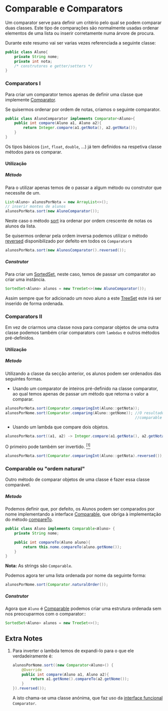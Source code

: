 # Comparable e Comparators

Um comparator serve para definir um critério pelo qual se podem
 comparar duas classes. Este tipo de comparações são normalmente usadas
 ordenar elementos de uma lista ou inserir corretamente numa árvore de
 procura.

Durante este resumo vai ser varias vezes referenciada a seguinte classe:
```Java
public class Aluno{
    private String nome;
    private int nota;
    /* construtores e getter/setters */
}
```

### Comparators I

Para criar um comparator temos apenas de definir uma classe que
 implemente [Comparator][comparatorDocs].

Se quisermos ordenar por ordem de notas, criamos o seguinte comparator.
```Java
public class AlunoComparator implements Comparator<Aluno>{
    public int compare(Aluno a1, Aluno a2){
        return Integer.compare(a1.getNota(), a2.getNota());
    }
}
```
Os tipos básicos (`int`, `float`, `double`, ...) já tem definidos na
respetiva classe métodos para os comparar.

#### Utilização

##### Método

Para o utilizar apenas temos de o passar a algum método ou construtor
que necessite de um.
```Java
List<Aluno> alunosPorNota = new ArrayList<>();
// inserir montes de alunos
alunosPorNota.sort(new AlunoComparator());
```
Neste caso o método [sort][sortDocs] ira ordenar por ordem crescente de notas
os alunos da lista.

Se quisermos ordenar pela ordem inversa podemos utilizar o método
[reversed][reversedDocs] disponibilizado por defeito em todos os `Comparator`s
```Java
alunosPorNota.sort(new AlunosComparator().reversed());
```

##### Construtor

Para criar um [SortedSet][sortedSetDocs], neste caso, temos de passar um comparator
 ao criar uma instância.
```Java
SortedSet<Aluno> alunos = new TreeSet<>(new AlunoComparator());
```
Assim sempre que for adicionado um novo aluno a este [TreeSet][treeSetDocs] este
 irá ser inserido de forma ordenada.

### Comparators II

Em vez de criarmos uma classe nova para comparar objetos de uma outra
 classe podemos também criar comparators com `lambdas` e outros
 métodos pré-definidos.

#### Utilização

##### Metodo

Utilizando a classe da secção anterior, os alunos podem ser ordenados
 das seguintes formas.

 * Usando um comparator de inteiros pré-definido na classe comparator,
 ao qual temos apenas de passar um método que retorna o valor a
 comparar.
```Java
alunosPorNota.sort(Comparator.comparingInt(Aluno::getNota));
alunosPorNome.sort(Comparator.comparing(Aluno::getNome)); //O resultado do método tem de ser
                                                          //comparable (ver secção seguinte)
```
 * Usando um lambda que compare dois objetos.
```Java
alunosPorNota.sort((a1, a2) -> Integer.compare(a1.getNota(), a2.getNota()));
```

O primeiro pode também ser invertido. [<sup>\[1\]</sup>][extraNotes]
```Java
alunosPorNota.sort(Comparator.comparingInt(Aluno::getNota).reversed());
```

### Comparable ou "ordem natural"

Outro método de comparar objetos de uma classe é fazer essa classe comparável.

##### Metodo

Podemos definir que, por defeito, os Alunos podem ser comparados por nome
implementando a interface [Comparable][comparableDocs], que obriga à implementação
do método [compareTo][compareToDocs].
```Java
public class Aluno implements Comparable<Aluno> {
    private String nome;

    public int compareTo(Aluno aluno){
        return this.nome.compareTo(aluno.getNome());
    }
} 
```
**Nota:** As strings são `Comparable`.

Podemos agora ter uma lista ordenada por nome da seguinte forma:
```Java
alunosPorNome.sort(Comparator.naturalOrder());
```

##### Construtor

Agora que `Aluno` é [Comparable][comparableDocs] podemos criar uma estrutura ordenada
sem nos preocuparmos com o comparator::
```Java
SortedSet<Aluno> alunos = new TreeSet<>();
```

## Extra Notes

1. Para inverter o lambda temos de expandi-lo para o que ele verdadeiramente é:
    ```Java
    alunosPorNome.sort((new Comparator<Aluno>() {
        @Override
        public int compare(Aluno a1, Aluno a2){
            return a1.getNome().compareTo(a2.getNome());
        }
    }).reversed());
    ```
    A isto chama-se uma classe anónima, que faz uso da [interface
    funcional][interfaceFuncional] `Comparator`.


[extraNotes]: ./Comparators.md#extra-notes
[interfaceFuncional]: ./Interfaces.md#interfaces-funcionais
[sortedSetDocs]: https://docs.oracle.com/javase/8/docs/api/java/util/SortedSet.html
[treeSetDocs]: https://docs.oracle.com/javase/8/docs/api/java/util/TreeSet.html
[comparableDocs]: https://docs.oracle.com/javase/8/docs/api/java/lang/Comparable.html
[comparatorDocs]: https://docs.oracle.com/javase/8/docs/api/java/util/Comparator.html
[compareToDocs]: https://docs.oracle.com/javase/8/docs/api/java/lang/Comparable.html#compareTo-T-
[sortDocs]: https://docs.oracle.com/javase/8/docs/api/java/util/List.html#sort-java.util.Comparator-
[reversedDocs]: https://docs.oracle.com/javase/8/docs/api/java/util/Comparator.html#reversed--
